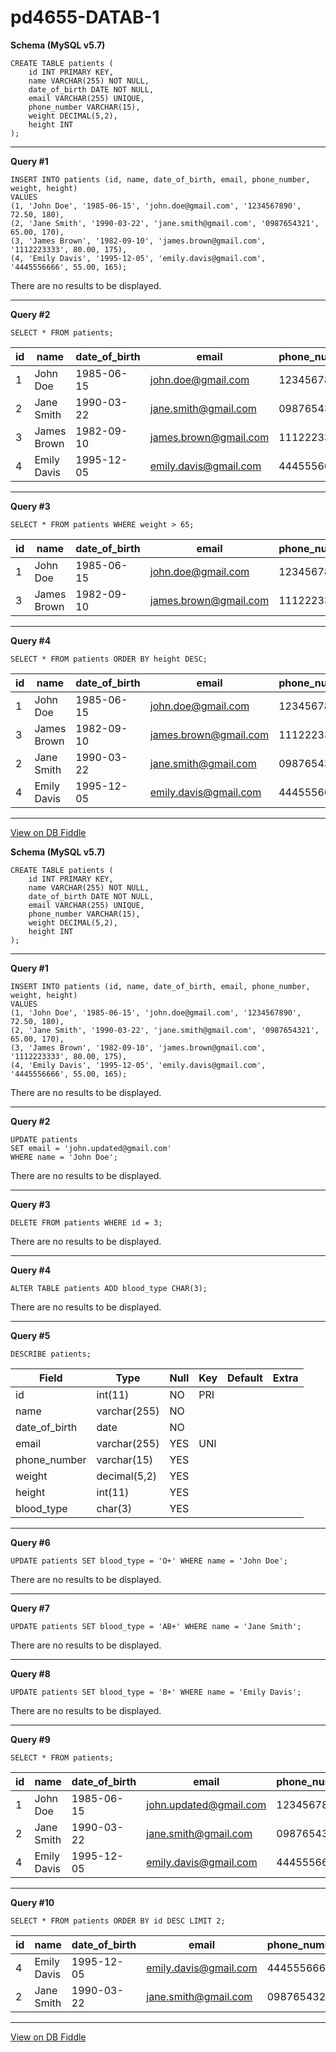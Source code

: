 # pd4655-DATAB-1

**Schema (MySQL v5.7)**

    CREATE TABLE patients (
        id INT PRIMARY KEY,
        name VARCHAR(255) NOT NULL,
        date_of_birth DATE NOT NULL,
        email VARCHAR(255) UNIQUE,
        phone_number VARCHAR(15),
        weight DECIMAL(5,2),
        height INT
    );
    

---

**Query #1**

    INSERT INTO patients (id, name, date_of_birth, email, phone_number, weight, height)
    VALUES 
    (1, 'John Doe', '1985-06-15', 'john.doe@gmail.com', '1234567890', 72.50, 180),
    (2, 'Jane Smith', '1990-03-22', 'jane.smith@gmail.com', '0987654321', 65.00, 170),
    (3, 'James Brown', '1982-09-10', 'james.brown@gmail.com', '1112223333', 80.00, 175),
    (4, 'Emily Davis', '1995-12-05', 'emily.davis@gmail.com', '4445556666', 55.00, 165);

There are no results to be displayed.

---
**Query #2**

    
    
    SELECT * FROM patients;

| id  | name        | date_of_birth | email                 | phone_number | weight | height |
| --- | ----------- | ------------- | --------------------- | ------------ | ------ | ------ |
| 1   | John Doe    | 1985-06-15    | john.doe@gmail.com    | 1234567890   | 72.50  | 180    |
| 2   | Jane Smith  | 1990-03-22    | jane.smith@gmail.com  | 0987654321   | 65.00  | 170    |
| 3   | James Brown | 1982-09-10    | james.brown@gmail.com | 1112223333   | 80.00  | 175    |
| 4   | Emily Davis | 1995-12-05    | emily.davis@gmail.com | 4445556666   | 55.00  | 165    |

---
**Query #3**

    
    
    SELECT * FROM patients WHERE weight > 65;

| id  | name        | date_of_birth | email                 | phone_number | weight | height |
| --- | ----------- | ------------- | --------------------- | ------------ | ------ | ------ |
| 1   | John Doe    | 1985-06-15    | john.doe@gmail.com    | 1234567890   | 72.50  | 180    |
| 3   | James Brown | 1982-09-10    | james.brown@gmail.com | 1112223333   | 80.00  | 175    |

---
**Query #4**

    
    
    SELECT * FROM patients ORDER BY height DESC;

| id  | name        | date_of_birth | email                 | phone_number | weight | height |
| --- | ----------- | ------------- | --------------------- | ------------ | ------ | ------ |
| 1   | John Doe    | 1985-06-15    | john.doe@gmail.com    | 1234567890   | 72.50  | 180    |
| 3   | James Brown | 1982-09-10    | james.brown@gmail.com | 1112223333   | 80.00  | 175    |
| 2   | Jane Smith  | 1990-03-22    | jane.smith@gmail.com  | 0987654321   | 65.00  | 170    |
| 4   | Emily Davis | 1995-12-05    | emily.davis@gmail.com | 4445556666   | 55.00  | 165    |

---

[View on DB Fiddle](https://www.db-fiddle.com/)

**Schema (MySQL v5.7)**

    CREATE TABLE patients (
        id INT PRIMARY KEY,
        name VARCHAR(255) NOT NULL,
        date_of_birth DATE NOT NULL,
        email VARCHAR(255) UNIQUE,
        phone_number VARCHAR(15),
        weight DECIMAL(5,2),
        height INT
    );
    

---

**Query #1**

    INSERT INTO patients (id, name, date_of_birth, email, phone_number, weight, height)
    VALUES 
    (1, 'John Doe', '1985-06-15', 'john.doe@gmail.com', '1234567890', 72.50, 180),
    (2, 'Jane Smith', '1990-03-22', 'jane.smith@gmail.com', '0987654321', 65.00, 170),
    (3, 'James Brown', '1982-09-10', 'james.brown@gmail.com', '1112223333', 80.00, 175),
    (4, 'Emily Davis', '1995-12-05', 'emily.davis@gmail.com', '4445556666', 55.00, 165);

There are no results to be displayed.

---
**Query #2**

    
    
    UPDATE patients 
    SET email = 'john.updated@gmail.com' 
    WHERE name = 'John Doe';

There are no results to be displayed.

---
**Query #3**

    
    
    DELETE FROM patients WHERE id = 3;

There are no results to be displayed.

---
**Query #4**

    
    
    ALTER TABLE patients ADD blood_type CHAR(3);

There are no results to be displayed.

---
**Query #5**

    
    
    DESCRIBE patients;

| Field         | Type         | Null | Key | Default | Extra |
| ------------- | ------------ | ---- | --- | ------- | ----- |
| id            | int(11)      | NO   | PRI |         |       |
| name          | varchar(255) | NO   |     |         |       |
| date_of_birth | date         | NO   |     |         |       |
| email         | varchar(255) | YES  | UNI |         |       |
| phone_number  | varchar(15)  | YES  |     |         |       |
| weight        | decimal(5,2) | YES  |     |         |       |
| height        | int(11)      | YES  |     |         |       |
| blood_type    | char(3)      | YES  |     |         |       |

---
**Query #6**

    
    
    UPDATE patients SET blood_type = 'O+' WHERE name = 'John Doe';

There are no results to be displayed.

---
**Query #7**

    
    UPDATE patients SET blood_type = 'AB+' WHERE name = 'Jane Smith';

There are no results to be displayed.

---
**Query #8**

    
    UPDATE patients SET blood_type = 'B+' WHERE name = 'Emily Davis';

There are no results to be displayed.

---
**Query #9**

    
    
    
    SELECT * FROM patients;

| id  | name        | date_of_birth | email                  | phone_number | weight | height | blood_type |
| --- | ----------- | ------------- | ---------------------- | ------------ | ------ | ------ | ---------- |
| 1   | John Doe    | 1985-06-15    | john.updated@gmail.com | 1234567890   | 72.50  | 180    | O+         |
| 2   | Jane Smith  | 1990-03-22    | jane.smith@gmail.com   | 0987654321   | 65.00  | 170    | AB+        |
| 4   | Emily Davis | 1995-12-05    | emily.davis@gmail.com  | 4445556666   | 55.00  | 165    | B+         |

---
**Query #10**

    
    
    SELECT * FROM patients ORDER BY id DESC LIMIT 2;

| id  | name        | date_of_birth | email                 | phone_number | weight | height | blood_type |
| --- | ----------- | ------------- | --------------------- | ------------ | ------ | ------ | ---------- |
| 4   | Emily Davis | 1995-12-05    | emily.davis@gmail.com | 4445556666   | 55.00  | 165    | B+         |
| 2   | Jane Smith  | 1990-03-22    | jane.smith@gmail.com  | 0987654321   | 65.00  | 170    | AB+        |

---

[View on DB Fiddle](https://www.db-fiddle.com/)




